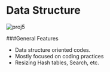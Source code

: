 # Data Structure
![proj5](https://user-images.githubusercontent.com/44447609/77797487-84ba1d00-7047-11ea-85fc-07f469b7e34d.png)

###General Features
* Data structure oriented codes.
* Mostly focused on coding practices
* Resizing Hash tables, Search, etc.
